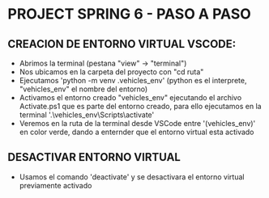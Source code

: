 # PROJECT SPRING 6 - PASO A PASO

## CREACION DE ENTORNO VIRTUAL VSCODE:
- Abrimos la terminal (pestana "view" -> "terminal")
- Nos ubicamos en la carpeta del proyecto con "cd ruta"
- Ejecutamos 'python -m venv .vehicles_env' (python es el interprete, "vehicles_env" el 
nombre del entorno)
- Activamos el entorno creado "vehicles_env" ejecutando el archivo Activate.ps1 que es parte
del entorno creado, para ello ejecutamos en la terminal '.\vehicles_env\Scripts\activate'
- Veremos en la ruta de la terminal desde VSCode entre '(vehicles_env)' en color verde, 
dando a enternder que el entorno virtual esta activado


## DESACTIVAR ENTORNO VIRTUAL
- Usamos el comando 'deactivate' y se desactivara el entorno virtual previamente activado
